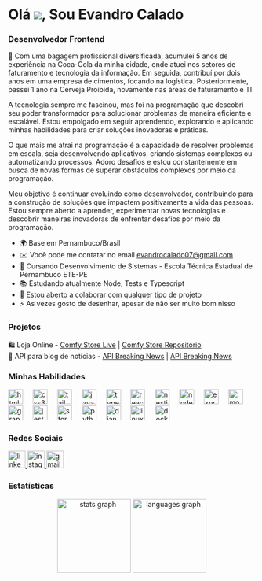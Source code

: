 Olá ![](https://user-images.githubusercontent.com/18350557/176309783-0785949b-9127-417c-8b55-ab5a4333674e.gif), Sou Evandro Calado
===============================================================================================================================

### Desenvolvedor Frontend

🚀 Com uma bagagem profissional diversificada, acumulei 5 anos de experiência na Coca-Cola da minha cidade, onde atuei nos setores de faturamento e tecnologia da informação. Em seguida, contribuí por dois anos em uma empresa de cimentos, focando na logística. Posteriormente, passei 1 ano na Cerveja Proibida, novamente nas áreas de faturamento e TI.

A tecnologia sempre me fascinou, mas foi na programação que descobri seu poder transformador para solucionar problemas de maneira eficiente e escalável. Estou empolgado em seguir aprendendo, explorando e aplicando minhas habilidades para criar soluções inovadoras e práticas.

O que mais me atrai na programação é a capacidade de resolver problemas em escala, seja desenvolvendo aplicativos, criando sistemas complexos ou automatizando processos. Adoro desafios e estou constantemente em busca de novas formas de superar obstáculos complexos por meio da programação.

Meu objetivo é continuar evoluindo como desenvolvedor, contribuindo para a construção de soluções que impactem positivamente a vida das pessoas. Estou sempre aberto a aprender, experimentar novas tecnologias e descobrir maneiras inovadoras de enfrentar desafios por meio da programação.

* 🌍 Base em Pernambuco/Brasil
* ✉️  Você pode me contatar no email [evandrocalado07@gmail.com](mailto:evandrocalado07@gmail.com)
* 🧠 Cursando Desenvolvimento de Sistemas - Escola Técnica Estadual de Pernambuco ETE-PE
* 📚 Estudando atualmente Node, Tests e Typescript
* 🤝 Estou aberto a colaborar com qualquer tipo de projeto
* ⚡  As vezes gosto de desenhar, apesar de não ser muito bom nisso

### Projetos

<p align="left">
  <div>
    🛍️ Loja Online - 
    <a href="https://comfy-store-tau.vercel.app/" target=”_blank” rel="noreferrer">Comfy Store Live</a> | 
    <a href="https://github.com/EvandroCalado/comfy-store" target=”_blank” rel="noreferrer">Comfy Store Repositório</a>
  </div>
  <div>📰 API para blog de notícias - 
    <a href="https://api-breaking-news.onrender.com/doc/" target=”_blank” rel="noreferrer">API Breaking News</a> | 
    <a href="https://github.com/EvandroCalado/api-breaking-news" target=”_blank” rel="noreferrer">API Breaking News</a>
  </div>
</p>

### Minhas Habilidades

<div align="left">
  <img src="https://cdn.jsdelivr.net/gh/devicons/devicon/icons/html5/html5-original.svg" height="30" alt="html5 logo"  />
  <img width="12" />
  <img src="https://cdn.jsdelivr.net/gh/devicons/devicon/icons/css3/css3-original.svg" height="30" alt="css3 logo"  />
  <img width="12" />
  <img src="https://cdn.jsdelivr.net/gh/devicons/devicon/icons/tailwindcss/tailwindcss-original-wordmark.svg" height="30" alt="tailwindcss logo"  />
  <img width="12" />
  <img src="https://cdn.jsdelivr.net/gh/devicons/devicon/icons/javascript/javascript-original.svg" height="30" alt="javascript logo"  />
  <img width="12" />
  <img src="https://cdn.jsdelivr.net/gh/devicons/devicon/icons/typescript/typescript-original.svg" height="30" alt="typescript logo"  />
  <img width="12" />
  <img src="https://cdn.jsdelivr.net/gh/devicons/devicon/icons/react/react-original.svg" height="30" alt="react logo"  />
  <img width="12" />
  <img src="https://cdn.jsdelivr.net/gh/devicons/devicon/icons/nextjs/nextjs-original.svg" height="30" alt="nextjs logo"  />
  <img width="12" />
  <img src="https://cdn.jsdelivr.net/gh/devicons/devicon/icons/nodejs/nodejs-original.svg" height="30" alt="nodejs logo"  />
  <img width="12" />
  <img src="https://cdn.jsdelivr.net/gh/devicons/devicon/icons/express/express-original.svg" height="30" alt="express logo"  />
  <img width="12" />
  <img src="https://cdn.jsdelivr.net/gh/devicons/devicon/icons/mongodb/mongodb-original.svg" height="30" alt="mongodb logo"  />
  <img width="12" />
  <img src="https://cdn.jsdelivr.net/gh/devicons/devicon/icons/graphql/graphql-plain.svg" height="30" alt="graphql logo"  />
  <img width="12" />
  <img src="https://cdn.jsdelivr.net/gh/devicons/devicon/icons/jest/jest-plain.svg" height="30" alt="jest logo"  />
  <img width="12" />
  <img src="https://cdn.jsdelivr.net/gh/devicons/devicon/icons/storybook/storybook-original.svg" height="30" alt="storybook logo"  />
  <img width="12" />
  <img src="https://cdn.jsdelivr.net/gh/devicons/devicon/icons/python/python-original.svg" height="30" alt="python logo"  />
  <img width="12" />
  <img src="https://cdn.jsdelivr.net/gh/devicons/devicon/icons/django/django-plain.svg" height="30" alt="django logo"  />
  <img width="12" />
  <img src="https://cdn.jsdelivr.net/gh/devicons/devicon/icons/linux/linux-original.svg" height="30" alt="linux logo"  />
  <img width="12" />
  <img src="https://cdn.jsdelivr.net/gh/devicons/devicon/icons/docker/docker-original.svg" height="30" alt="docker logo"  />
</div>

### Redes Sociais

<div align="left">
  <a href="https://www.linkedin.com/in/evandro-calado/" target="_blank">
    <img src="https://img.shields.io/static/v1?message=LinkedIn&logo=linkedin&label=&color=0077B5&logoColor=white&labelColor=&style=for-the-badge" height="35" alt="linkedin logo"  />
  </a>
  <a href="https://www.instagram.com/dev_evandro/" target="_blank">
    <img src="https://img.shields.io/static/v1?message=Instagram&logo=instagram&label=&color=E4405F&logoColor=white&labelColor=&style=for-the-badge" height="35" alt="instagram logo"  />
  </a>
  <a href="evandrocalado07@gmail.com" target="_blank">
    <img src="https://img.shields.io/static/v1?message=Gmail&logo=gmail&label=&color=D14836&logoColor=white&labelColor=&style=for-the-badge" height="35" alt="gmail logo"  />
  </a>
</div>

### Estatísticas

<div align="center">
  <img src="https://github-readme-stats.vercel.app/api?username=evandrocalado&hide_title=false&hide_rank=false&show_icons=true&include_all_commits=true&count_private=true&disable_animations=false&theme=dracula&locale=en&hide_border=false&order=1" height="150" alt="stats graph"  />
  <img src="https://github-readme-stats.vercel.app/api/top-langs?username=evandrocalado&locale=en&hide_title=false&layout=compact&card_width=320&langs_count=5&theme=dracula&hide_border=false&order=2" height="150" alt="languages graph"  />
</div>
